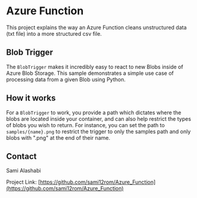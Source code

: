 # Azure Function
This project explains the way an Azure Function cleans unstructured data (txt file) into a more structured csv file.

## Blob Trigger
The `BlobTrigger` makes it incredibly easy to react to new Blobs inside of Azure Blob Storage. This sample demonstrates a simple use case of processing data from a given Blob using Python.

## How it works

For a `BlobTrigger` to work, you provide a path which dictates where the blobs are located inside your container, and can also help restrict the types of blobs you wish to return. For instance, you can set the path to `samples/{name}.png` to restrict the trigger to only the samples path and only blobs with ".png" at the end of their name.


<!-- CONTACT -->
## Contact

Sami Alashabi

Project Link: [https://github.com/sami12rom/Azure_Function](https://github.com/sami12rom/Azure_Function)


